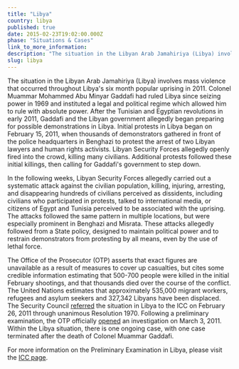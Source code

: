 ```yaml
---
title: "Libya"
country: libya
published: true
date: 2015-02-23T19:02:00.000Z
phase: "Situations & Cases"
link_to_more_information:
description: "The situation in the Libyan Arab Jamahiriya (Libya) involves mass violence that occurred throughout Libya’s six month popular uprising in 2011. Within the Libya situation, there is one ongoing case, with one case terminated after the death of Colonel Muammar Gaddafi."
slug: libya
---
```


The situation in the Libyan Arab Jamahiriya (Libya) involves mass violence that occurred throughout Libya's six month popular uprising in 2011. Colonel Muammar Mohammed Abu Minyar Gaddafi had ruled Libya since seizing power in 1969 and instituted a legal and political regime which allowed him to rule with absolute power. After the Tunisian and Egyptian revolutions in early 2011, Gaddafi and the Libyan government allegedly began preparing for possible demonstrations in Libya. Initial protests in Libya began on February 15, 2011, when thousands of demonstrators gathered in front of the police headquarters in Benghazi to protest the arrest of two Libyan lawyers and human rights activists. Libyan Security Forces allegedly openly fired into the crowd, killing many civilians. Additional protests followed these initial killings, then calling for Gaddafi's government to step down.

In the following weeks, Libyan Security Forces allegedly carried out a systematic attack against the civilian population, killing, injuring, arresting, and disappearing hundreds of civilians perceived as dissidents, including civilians who participated in protests, talked to international media, or citizens of Egypt and Tunisia perceived to be associated with the uprising. The attacks followed the same pattern in multiple locations, but were especially prominent in Benghazi and Misrata. These attacks allegedly followed from a State policy, designed to maintain political power and to restrain demonstrators from protesting by all means, even by the use of lethal force.

The Office of the Prosecutor (OTP) asserts that exact figures are unavailable as a result of measures to cover up casualties, but cites some credible information estimating that 500-700 people were killed in the initial February shootings, and that thousands died over the course of the conflict. The United Nations estimates that approximately 535,000 migrant workers, refugees and asylum seekers and 327,342 Libyans have been displaced. The Security Council [referred](http://www.icc-cpi.int/NR/rdonlyres/081A9013-B03D-4859-9D61-5D0B0F2F5EFA/0/1970Eng.pdf) the situation in Libya to the ICC on February 26, 2011 through unanimous Resolution 1970. Following a preliminary examination, the OTP officially [opened](http://www.icc-cpi.int/en_menus/icc/situations%20and%20cases/situations/icc0111/press%20releases/Pages/statement%20020311.aspx) an investigation on March 3, 2011. Within the Libya situation, there is one ongoing case, with one case terminated after the death of Colonel Muammar Gaddafi.

For more information on the Preliminary Examination in Libya, please visit the [ICC page](http://www.icc-cpi.int/en_menus/icc/situations%20and%20cases/situations/icc0111/Pages/situation%20index.aspx).

